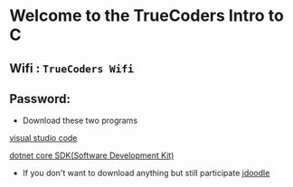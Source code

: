 # Welcome to the TrueCoders Intro to C #

## Wifi : `TrueCoders Wifi`
## Password: ` `

* Download these two programs

[visual studio code](https://code.visualstudio.com/download)

[dotnet core SDK(Software Development Kit)](https://www.microsoft.com/net/download/)

* If you don't want to download anything but still participate
[jdoodle](
https://www.jdoodle.com/compile-c-sharp-online)